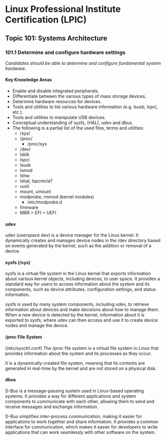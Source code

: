 # Linux Professional Institute Certification (LPIC)

## Topic 101: Systems Architecture

### 101.1 Determine and configure hardware settings

_Candidates should be able to determine and configure fundamental system hardware._

#### Key Knowledge Areas

* Enable and disable integrated peripherals.
* Differentiate between the various types of mass storage devices.
* Determine hardware resources for devices.
* Tools and utilities to list various hardware information (e.g. lsusb, lspci, etc.).
* Tools and utilities to manipulate USB devices.
* Conceptual understanding of sysfs, (HAL), udev and dbus.
* The following is a partial list of the used files, terms and utilities:
  * /sys/
  * /proc/
    * /proc/sys
  * /dev/
  * lsblk
  * lspci
  * lsusb
  * lsmod
  * lshw
  * lshal, lspcmcia?
  * uuid
  * mount, umount
  * modprobe, rmmod (kernel modules)
    * /etc/modprobe.d
  * firmware
  * MBR > EFI > UEFI

#### udev

udev (userspace dev) is a device manager for the Linux kernel. It dynamically creates and manages device nodes in the /dev directory based on events generated by the kernel, such as the addition or removal of a device.

#### sysfs (/sys)

sysfs is a virtual file system in the Linux kernel that exports information about various kernel objects, including devices, to user space. It provides a standard way for users to access information about the system and its components, such as device attributes, configuration settings, and status information.

sysfs is used by many system components, including udev, to retrieve information about devices and make decisions about how to manage them. When a new device is detected by the kernel, information about it is exported to sysfs, where udev can then access and use it to create device nodes and manage the device.

#### /proc File System

(/etc/sysctrl.conf)
The /proc file system is a virtual file system in Linux that provides information about the system and its processes as they occur.

It is a dynamically-created file system, meaning that its contents are generated in real-time by the kernel and are not stored on a physical disk.

#### dbus

D-Bus is a message-passing system used in Linux-based operating systems. It provides a way for different applications and system components to communicate with each other, allowing them to send and receive messages and exchange information.

D-Bus simplifies inter-process communication, making it easier for applications to work together and share information. It provides a common interface for communication, which makes it easier for developers to write applications that can work seamlessly with other software on the system.

